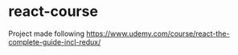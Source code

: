 # react-course
Project made following https://www.udemy.com/course/react-the-complete-guide-incl-redux/
